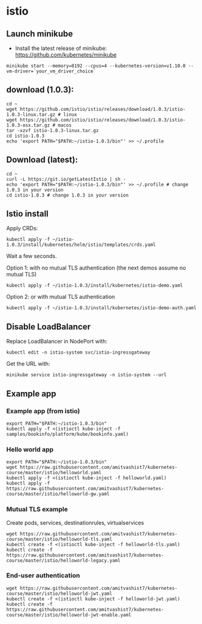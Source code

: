 # istio

## Launch minikube

* Install the latest release of minikube: https://github.com/kubernetes/minikube

```
minikube start --memory=8192 --cpus=4 --kubernetes-version=v1.10.0 --vm-driver=`your_vm_driver_choice`
```


## download (1.0.3):
```
cd ~
wget https://github.com/istio/istio/releases/download/1.0.3/istio-1.0.3-linux.tar.gz # linux
wget https://github.com/istio/istio/releases/download/1.0.3/istio-1.0.3-osx.tar.gz # macos
tar -xzvf istio-1.0.3-linux.tar.gz
cd istio-1.0.3
echo 'export PATH="$PATH:~/istio-1.0.3/bin"' >> ~/.profile
```

## Download (latest):
```
cd ~
curl -L https://git.io/getLatestIstio | sh -
echo 'export PATH="$PATH:~/istio-1.0.3/bin"' >> ~/.profile # change 1.0.3 in your version
cd istio-1.0.3 # change 1.0.3 in your version
```

## Istio install

Apply CRDs:

```
kubectl apply -f ~/istio-1.0.3/install/kubernetes/helm/istio/templates/crds.yaml
```

Wait a few seconds.


Option 1: with no mutual TLS authentication (the next demos assume no mutual TLS)
```
kubectl apply -f ~/istio-1.0.3/install/kubernetes/istio-demo.yaml
```

Option 2: or with mutual TLS authentication
```
kubectl apply -f ~/istio-1.0.3/install/kubernetes/istio-demo-auth.yaml
```

## Disable LoadBalancer

Replace LoadBalancer in NodePort with:

```
kubectl edit -n istio-system svc/istio-ingressgateway
```

Get the URL with:
```
minikube service istio-ingressgateway -n istio-system --url
```

## Example app

### Example app (from istio)
```
export PATH="$PATH:~/istio-1.0.3/bin"
kubectl apply -f <(istioctl kube-inject -f samples/bookinfo/platform/kube/bookinfo.yaml)
```

### Hello world app 
```
export PATH="$PATH:~/istio-1.0.3/bin"
wget https://raw.githubusercontent.com/amitvashist7/kubernetes-course/master/istio/helloworld.yaml
kubectl apply -f <(istioctl kube-inject -f helloworld.yaml)
kubectl apply -f https://raw.githubusercontent.com/amitvashist7/kubernetes-course/master/istio/helloworld-gw.yaml
```

### Mutual TLS example
Create pods, services, destinationrules, virtualservices
```
wget https://raw.githubusercontent.com/amitvashist7/kubernetes-course/master/istio/helloworld-tls.yaml
kubectl create -f <(istioctl kube-inject -f helloworld-tls.yaml)
kubectl create -f https://raw.githubusercontent.com/amitvashist7/kubernetes-course/master/istio/helloworld-legacy.yaml
```

### End-user authentication
```
wget https://raw.githubusercontent.com/amitvashist7/kubernetes-course/master/istio/helloworld-jwt.yaml
kubectl create -f <(istioctl kube-inject -f helloworld-jwt.yaml)
kubectl create -f https://raw.githubusercontent.com/amitvashist7/kubernetes-course/master/istio/helloworld-jwt-enable.yaml
```
